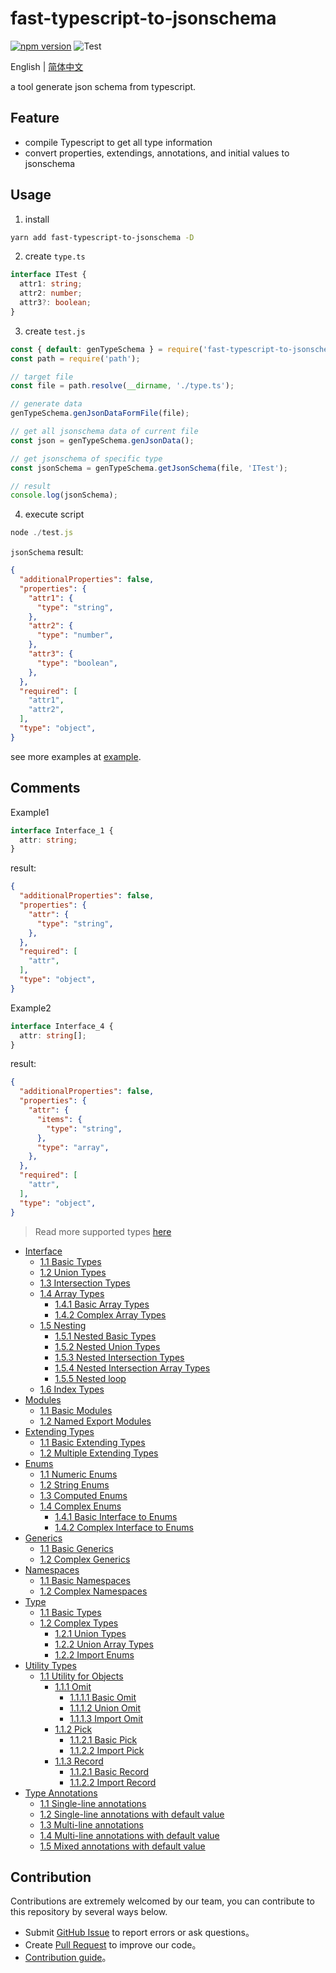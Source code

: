 # fast-typescript-to-jsonschema

[![npm version](https://img.shields.io/npm/v/fast-typescript-to-jsonschema.svg)](https://www.npmjs.com/package/fast-typescript-to-jsonschema) 
![Test](https://github.com/yunke-yunfly/fast-typescript-to-jsonschema/workflows/Test/badge.svg)

English | [简体中文](./README.md)

a tool generate json schema from typescript.

## Feature

- compile Typescript to get all type information
- convert properties, extendings, annotations, and initial values to jsonschema

## Usage

1. install

```bash
yarn add fast-typescript-to-jsonschema -D
```

2. create `type.ts`

```ts
interface ITest {
  attr1: string;
  attr2: number;
  attr3?: boolean;
}
```

3. create `test.js`

```js
const { default: genTypeSchema } = require('fast-typescript-to-jsonschema');
const path = require('path');

// target file
const file = path.resolve(__dirname, './type.ts');

// generate data
genTypeSchema.genJsonDataFormFile(file);

// get all jsonschema data of current file
const json = genTypeSchema.genJsonData();

// get jsonschema of specific type
const jsonSchema = genTypeSchema.getJsonSchema(file, 'ITest');

// result
console.log(jsonSchema); 
```

4. execute script

```js
node ./test.js
```

`jsonSchema` result:

```json
{
  "additionalProperties": false,
  "properties": {
    "attr1": {
      "type": "string",
    },
    "attr2": {
      "type": "number",
    },
    "attr3": {
      "type": "boolean",
    },
  },
  "required": [
    "attr1",
    "attr2",
  ],
  "type": "object",
}
```

see more examples at [example](https://github.com/yunke-yunfly/fast-typescript-to-jsonschema/tree/master/example).

## Comments

Example1

```ts
interface Interface_1 {
  attr: string;
}
```

result:

```json
{
  "additionalProperties": false,
  "properties": {
    "attr": {
      "type": "string",
    },
  },
  "required": [
    "attr",
  ],
  "type": "object",
}
```

Example2

```ts
interface Interface_4 {
  attr: string[];
}
```

result:

```json
{
  "additionalProperties": false,
  "properties": {
    "attr": {
      "items": {
        "type": "string",
      },
      "type": "array",
    },
  },
  "required": [
    "attr",
  ],
  "type": "object",
}
```

> Read more supported types [here](docs/index.md)

- [Interface](docs/interface.md)
  - [1.1 Basic Types](docs/interface.md#11-basic-types)
  - [1.2 Union Types](docs/interface.md#12-union-types)
  - [1.3 Intersection Types](docs/interface.md#13-intersection-types)
  - [1.4 Array Types](docs/interface.md#14-array-types)
    - [1.4.1 Basic Array Types](docs/interface.md#141-basic-array-types)
    - [1.4.2 Complex Array Types](docs/interface.md#142-complex-array-types)
  - [1.5 Nesting](docs/interface.md#15-nesting)
    - [1.5.1 Nested Basic Types](docs/interface.md#151-nested-basic-types)
    - [1.5.2 Nested Union Types](docs/interface.md#152-nested-union-types)
    - [1.5.3 Nested Intersection Types](docs/interface.md#153-nested-intersection-types)
    - [1.5.4 Nested Intersection Array Types](docs/interface.md#154-nested-intersection-array-types)
    - [1.5.5 Nested loop](docs/interface.md#155-nested-loop)
  - [1.6 Index Types](docs/interface.md#16-index-types)
- [Modules](docs/module.md#modules)
  - [1.1 Basic Modules](docs/module.md#11-basic-modules)
  - [1.2 Named Export Modules](docs/module.md#12-named-export-modules)
- [Extending Types](docs/extends.md#extending-types)
  - [1.1 Basic Extending Types](docs/extends.md#11-basic-extending-types)
  - [1.2 Multiple Extending Types ](docs/extends.md#12-multiple-extending-types)
- [Enums](docs/enum.md#enums)
  - [1.1 Numeric Enums](docs/enum.md#11-numeric-enums)
  - [1.2 String Enums](docs/enum.md#12-string-enums)
  - [1.3 Computed Enums](docs/enum.md#13-computed-enums)
  - [1.4 Complex Enums](docs/enum.md#14-complex-enums)
    - [1.4.1 Basic Interface to Enums](docs/enum.md#141-basic-interface-to-enums)
    - [1.4.2 Complex Interface to Enums](docs/enum.md#142-complex-interface-to-enums)
- [Generics](docs/generic.md#generics)
  - [1.1 Basic Generics](docs/generic.md#11-basic-generics)
  - [1.2 Complex Generics](docs/generic.md#12-complex-generics)
- [Namespaces](docs/namespace.md#namespaces)
  - [1.1 Basic Namespaces](docs/namespace.md#11-basic-namespaces)
  - [1.2 Complex Namespaces](docs/namespace.md#12-complex-namespaces)
- [Type](docs/type.md#type)
  - [1.1 Basic Types](docs/type.md#11-basic-types)
  - [1.2 Complex Types](docs/type.md#12-complex-types)
    - [1.2.1 Union Types](docs/type.md#121-union-types)
    - [1.2.2 Union Array Types](docs/type.md#122-union-array-types)
    - [1.2.2 Import Enums](docs/type.md#122-import-enums)
- [Utility Types](docs/toolFn.md#utility-types)
  - [1.1 Utility for Objects](docs/toolFn.md#11-utility-for-objects)
    - [1.1.1 Omit](docs/toolFn.md#111-omit)
      - [1.1.1.1 Basic Omit](docs/toolFn.md#1111-basic-omit)
      - [1.1.1.2 Union Omit](docs/toolFn.md#1112-union-omit)
      - [1.1.1.3 Import Omit](docs/toolFn.md#1113-import-omit)
    - [1.1.2 Pick](docs/toolFn.md#112-pick)
      - [1.1.2.1 Basic Pick](docs/toolFn.md#1121-basic-pick)
      - [1.1.2.2 Import Pick](docs/toolFn.md#1122-import-pick)
    - [1.1.3 Record](docs/toolFn.md#112-record)
      - [1.1.2.1 Basic Record](docs/toolFn.md#1121-basic-record)
      - [1.1.2.2 Import Record](docs/toolFn.md#1122-import-record)
- [Type Annotations](docs/note.md#type-annotations)
  - [1.1 Single-line annotations](docs/note.md#11-single-line-annotations)
  - [1.2 Single-line annotations with default value](docs/note.md#12-single-line-annotations-with-default-value)
  - [1.3 Multi-line annotations](docs/note.md#13-multi-line-annotations)
  - [1.4 Multi-line annotations with default value](docs/note.md#14-multi-line-annotations-with-default-value)
  - [1.5 Mixed annotations with default value](docs/note.md#15-mixed-annotations-with-default-value)

## Contribution

Contributions are extremely welcomed by our team, you can contribute to this repository by several ways below.

- Submit [GitHub Issue](https://github.com/yunke-yunfly/fast-typescript-to-jsonschema/issues) to report errors or ask questions。
- Create [Pull Request](https://github.com/yunke-yunfly/fast-typescript-to-jsonschema/pulls) to improve our code。
- [Contribution guide](./CONTRIBUTING.en-US.md)。
